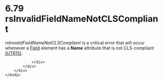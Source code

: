 <html dir="LTR" xmlns:mshelp="http://msdn.microsoft.com/mshelp" xmlns:ddue="http://ddue.schemas.microsoft.com/authoring/2003/5" xmlns:xlink="http://www.w3.org/1999/xlink" xmlns:tool="http://www.microsoft.com/tooltip">
    <head>
        <meta http-equiv="Content-Type" content="text/html; CHARSET=utf-8"></meta>
        <meta name="save" content="history"></meta>
        <title>6.79 rsInvalidFieldNameNotCLSCompliant</title>
        <xml>
            <mshelp:toctitle title="6.79 rsInvalidFieldNameNotCLSCompliant"></mshelp:toctitle>
            <mshelp:rltitle title="[MS-RDL]: rsInvalidFieldNameNotCLSCompliant"></mshelp:rltitle>
            <mshelp:keyword index="A" term="9f301bad-5654-4d32-90b9-1ecb8c746624"></mshelp:keyword>
            <mshelp:attr name="DCSext.ContentType" value="open specification"></mshelp:attr>
            <mshelp:attr name="AssetID" value="9f301bad-5654-4d32-90b9-1ecb8c746624"></mshelp:attr>
            <mshelp:attr name="TopicType" value="kbRef"></mshelp:attr>
            <mshelp:attr name="DCSext.Title" value="[MS-RDL]: rsInvalidFieldNameNotCLSCompliant" />
        </xml>
    </head>
    <body>
        <div id="header">
            <h1 class="heading">6.79 rsInvalidFieldNameNotCLSCompliant</h1>
        </div>
        <div id="mainSection">
            <div id="mainBody">
                <div id="allHistory" class="saveHistory"></div>
                <div id="sectionSection0" class="section" name="collapseableSection">
                    

<p><i>rsInvalidFieldNameNotCLSCompliant</i> is a critical error
that will occur whenever a <a href="940b8522-5d1f-4a2a-ab79-087ef6a69881.md">Field</a>
element has a <b>Name</b> attribute that is not CLS-compliant <a href="https://go.microsoft.com/fwlink/?LinkId=147989">[UTR15]</a>.</p>


                </div>
            </div>
        </div>
    </body>
</html>
